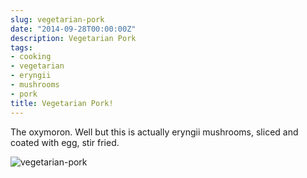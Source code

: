 ```yaml
---
slug: vegetarian-pork
date: "2014-09-28T00:00:00Z"
description: Vegetarian Pork
tags:
- cooking
- vegetarian
- eryngii
- mushrooms
- pork
title: Vegetarian Pork!
---
```

The oxymoron. Well but this is actually eryngii mushrooms, sliced and coated with egg, stir fried.

![vegetarian-pork](/assets/images/vegetarian-pork.jpg)
